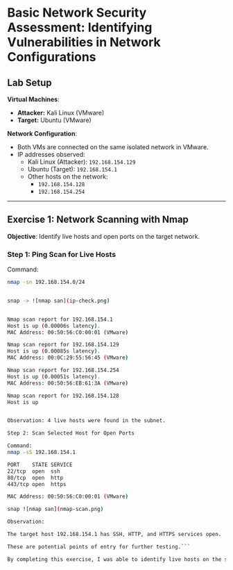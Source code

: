 # Basic Network Security Assessment: Identifying Vulnerabilities in Network Configurations

## Lab Setup

**Virtual Machines**:
- **Attacker:** Kali Linux (VMware)
- **Target:** Ubuntu (VMware)

**Network Configuration**:
- Both VMs are connected on the same isolated network in VMware.
- IP addresses observed:
  - Kali Linux (Attacker): `192.168.154.129`
  - Ubuntu (Target): `192.168.154.1`
  - Other hosts on the network:
    - `192.168.154.128`
    - `192.168.154.254`

---

## Exercise 1: Network Scanning with Nmap

**Objective**: Identify live hosts and open ports on the target network.

### Step 1: Ping Scan for Live Hosts
Command:
```bash
nmap -sn 192.168.154.0/24


snap -> ![nmap san](ip-check.png)


Nmap scan report for 192.168.154.1
Host is up (0.00006s latency).
MAC Address: 00:50:56:C0:00:01 (VMware)

Nmap scan report for 192.168.154.129
Host is up (0.00085s latency).
MAC Address: 00:0C:29:55:56:45 (VMware)

Nmap scan report for 192.168.154.254
Host is up (0.00051s latency).
MAC Address: 00:50:56:EB:61:3A (VMware)

Nmap scan report for 192.168.154.128
Host is up


Observation: 4 live hosts were found in the subnet.

Step 2: Scan Selected Host for Open Ports

Command:
nmap -sS 192.168.154.1

PORT    STATE SERVICE
22/tcp  open  ssh
80/tcp  open  http
443/tcp open  https

MAC Address: 00:50:56:C0:00:01 (VMware)

snap ![nmap san](nmap-scan.png)

Observation:

The target host 192.168.154.1 has SSH, HTTP, and HTTPS services open.

These are potential points of entry for further testing.``` 

By completing this exercise, I was able to identify live hosts on the subnet and detect open ports/services on the target machine. This step is fundamental in network security assessment as it reveals potential vulnerabilities and entry points for attackers, helping to prioritize further security testing.
